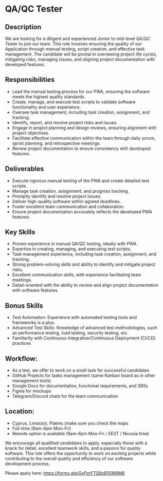 # QA/QC Tester

## Description
We are looking for a diligent and experienced Junior to mid-level QA/QC Tester to join our team. This role involves ensuring the quality of our Application through manual testing, script creation, and effective task management. The candidate will be pivotal in overseeing project life cycles, mitigating risks, managing issues, and aligning project documentation with developed features.

## Responsibilities
- Lead the manual testing process for our PWA, ensuring the software meets the highest quality standards.
- Create, manage, and execute test scripts to validate software functionality and user experience.
- Oversee task management, including task creation, assignment, and tracking.
- Identify, report, and resolve project risks and issues.
- Engage in project planning and design reviews, ensuring alignment with project objectives.
- Facilitate effective communication within the team through daily scrum, sprint planning, and retrospective meetings.
- Review project documentation to ensure consistency with developed features.

## Deliverables
- Execute rigorous manual testing of the PWA and create detailed test scripts.
- Manage task creation, assignment, and progress tracking.
- Promptly identify and resolve project issues.
- Deliver high-quality software within agreed deadlines.
- Foster excellent team communication and collaboration.
- Ensure project documentation accurately reflects the developed PWA features.

## Key Skills
- Proven experience in manual QA/QC testing, ideally with PWA.
- Expertise in creating, managing, and executing test scripts.
- Task management experience, including task creation, assignment, and tracking.
- Strong problem-solving skills and ability to identify and mitigate project risks.
- Excellent communication skills, with experience facilitating team meetings.
- Detail-oriented with the ability to review and align project documentation with software features.

## Bonus Skills
- Test Automation: Experience with automated testing tools and frameworks is a plus.
- Advanced Test Skills: Knowledge of advanced test methodologies, such as performance testing, load testing, security testing, etc.
- Familiarity with Continuous Integration/Continuous Deployment (CI/CD) practices

## Workflow:

- As a test, we offer to work on a small task for successful candidates
- GitHub Projects for tasks management (same Kanban board as in other management tools)
- Google Docs for documentation, functional requirements, and SRSs
- Figma for mockups
- Telegram/Discord chats for the team communication

## Location:

- Cyprus, Limassol, Platres (make sure you check the maps
- Full-time (9am-6pm Mon-Fri)
- Remote option is available (9am-6pm Mon-Fri / EEST / Nicosia time)

We encourage all qualified candidates to apply, especially those with a knack for detail, excellent teamwork skills, and a passion for quality software. This role offers the opportunity to work on exciting projects while contributing to the overall quality and efficiency of our software development process.

Please apply here: https://forms.gle/GxPzrFTQ9zB1GM9M6
